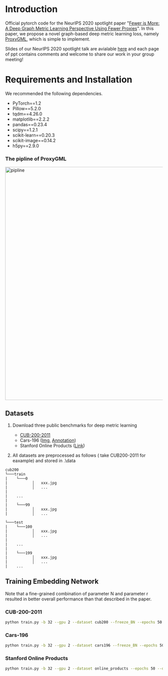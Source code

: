  # Introduction
Official pytorch code for the NeurIPS 2020 spotlight paper "[Fewer is More: A Deep Graph Metric Learning Perspective Using Fewer Proxies](https://proceedings.neurips.cc/paper/2020/hash/ce016f59ecc2366a43e1c96a4774d167-Abstract.html)". In this paper, we propose a novel graph-based deep metric learning loss, namely [ProxyGML](https://github.com/YuehuaZhu/ProxyGML/blob/main/loss/ProxyGML.py), which is simple to implement.


Slides of our NeurIPS 2020 spotlight talk are avialable [here](https://github.com/YuehuaZhu/ProxyGML/blob/main/SpotlightPPT.pptx) and each page of ppt contains comments and welcome to share our work in your group meeting!

# Requirements and Installation
We recommended the following dependencies.

- PyTorch==1.2
- Pillow==5.2.0
- tqdm==4.26.0
- matplotlib==2.2.2
- pandas==0.23.4
- scipy==1.2.1
- scikit-learn==0.20.3
- scikit-image==0.14.2
- h5py==2.9.0


### The pipline of ProxyGML

<img src="https://github.com/YuehuaZhu/ProxyGML/blob/main/net/pipline.png" width="745" alt="pipline"/> 

## Datasets

1. Download three public benchmarks for deep metric learning 
   - [CUB-200-2011](http://www.vision.caltech.edu/visipedia-data/CUB-200-2011/CUB_200_2011.tgz)
   - Cars-196 ([Img](http://imagenet.stanford.edu/internal/car196/car_ims.tgz), [Annotation](http://imagenet.stanford.edu/internal/car196/cars_annos.mat))
   - Stanford Online Products ([Link](https://cvgl.stanford.edu/projects/lifted_struct/))
   
2. All datasets are preprocessed as follows ( take CUB200-2011 for eaxample)  and stored in .\data

```
cub200                                         
└───train
|    └───0
|           │   xxx.jpg
|           │   ...
|
|    ...
|
|    └───99
|           │   xxx.jpg
|           │   ...

└───test
|    └───100
|           │   xxx.jpg
|           │   ...
|
|    ...
|
|    └───199
|           │   xxx.jpg
|           │   ...
|    ...
```

## Training Embedding Network

Note that a fine-grained combination of parameter N and parameter r resulted in better overall performance than that described in the paper.

### CUB-200-2011
```bash
python train.py -b 32 --gpu 2 --dataset cub200 --freeze_BN --epochs 50 --dim 512 --r 0.05 -C 100 --N 12 --weight_lambda 0.3 --centerlr 0.03 --rate 0.1 --new_epoch_to_decay 20 40
```

### Cars-196
```bash
python train.py -b 32 --gpu 2 --dataset cars196 --freeze_BN --epochs 50 --dim 512 --r 0.05 -C 98 --N 12 --weight_lambda 0.3 --centerlr 0.03 --rate 0.1 --new_epoch_to_decay 20 40
```

### Stanford Online Products
```bash
python train.py -b 32 --gpu 2 --dataset online_products --epochs 50 --dim 512 --r 0.05 -C 11318 --N 1 --weight_lambda 0.0 --centerlr 0.3 --rate 0.1 --new_epoch_to_decay 20 40
```
